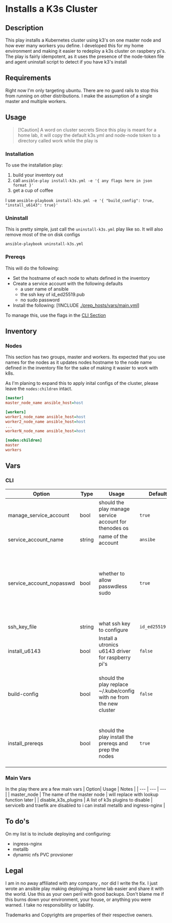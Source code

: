 
# Installs a K3s Cluster

## Description

This play installs a Kubernetes cluster using k3's on one master node and how ever many workers you define. I developed this for my home environment and making it easier to redeploy a k3s cluster on raspbery pi's.  The play is fairly idempotent, as it uses the presence of the node-token file and agent uninstall script to detect if you have k3's install

## Requirements

Right now I'm only targeting ubuntu. There are no guard rails to stop this from running on other distributions. I make the assumption of a single master and multiple workers.

## Usage

> [!Caution] A word on cluster secrets
> Since this play is meant for a home lab, it will copy the default k3s.yml and node-node token to a directory called work while the play is 

### Installation

To use the installation play:
1. build your inventory out
1. call `ansible-play install-k3s.yml -e '{ any flags here in json format }'`
1. get a cup of coffee

I use `ansible-playbook install-k3s.yml -e '{ "build_config": true, "install_u6143": true}' `

### Uninstall

This is pretty simple, just call the `uninstall-k3s.yml` play like so. It will also remove most of the on disk configs

`ansible-playbook uninstall-k3s.yml`

### Prereqs

This will do the following:
- Set the hostname of each node to whats defined in the inventory
- Create a service account with the following defaults
     - a user name of ansible
     - the ssh key of id_ed25519.pub
     - no sudo password
- Install the following:
[!INCLUDE [./prep_hosts/vars/main.yml](prep_hosts/vars/main.yml)]

To manage this, use the flags in the [CLI Section](#CLI)

## Inventory

### Nodes

This section has two groups, master and workers. Its expected that you use names for the nodes as it updates nodes hostname to the node name defined in the inventory file for the sake of making it wasier to work with k8s. 

As I'm planing to expand this to apply inital configs of the cluster, please leave the `nodes:children` intact.

```ini
[master]
master_node_name ansible_host=host

[workers]
worker1_node_name ansible_host=host
worker2_node_name ansible_host=host
...
workerN_node_name ansible_host=host

[nodes:children]
master
workers
```

## Vars

### CLI

| Option | Type| Usage | Default | Notes|
| --- | --- | --- | --- | --- |
| manage_service_account | bool | should the play manage service account for thenodes os| `true` | |
| service_account_name | string | name of the account | `ansibe`| |
| service_account_nopasswd | bool | whether to allow passwdless sudo | `true` | since this is for home labs, I keep this to true. feel free to set a password and store it an ansible vault for later. |
| ssh_key_file | string | what ssh key to configure | `id_ed25519.pub` |
| install_u6143 | bool |Install a utronics u6143 driver for raspberry pi's | `false` | see the docs on the [Utronics site](https://www.uctronics.com/download/Amazon/U6145_Manual.pdf) |
| build-config | bool | should the play replace ~/.kube/config with ne from the new cluster | `false` | leave disabled if you want to merge the new cluster config into your `.kube/config` |
| install_prereqs | bool | should the play install the prereqs and prep the nodes | `true` | does a little more than installing prereuqes. See the [PreReqs Secions](#Prereqs) |

### Main Vars

In the play there are a few main vars
| Option| Usage | Notes |
| --- | --- | --- |
| master_node | The name of the master node | will replace with lookup function later |
| disable_k3s_plugins | A list of k3s plugins to disable | servicelb and traefik are disabled to i can install metallb and ingress-nginx |

## To do's

On my list is to include deploying and configuring:
 - ingress-nginx
 - metallb
 - dynamic nfs PVC provsioner

## Legal
I am in no away affiliated with any company , nor did I write the fix. I just wrote an ansible play making deploying a home lab easier and share it with the world. Use this as your own peril with good backups. Don't blame me if this burns down your environment, your house, or anything you were warned. I take no responsibility or liability.

Trademarks and Copyrights are properties of their respective owners.